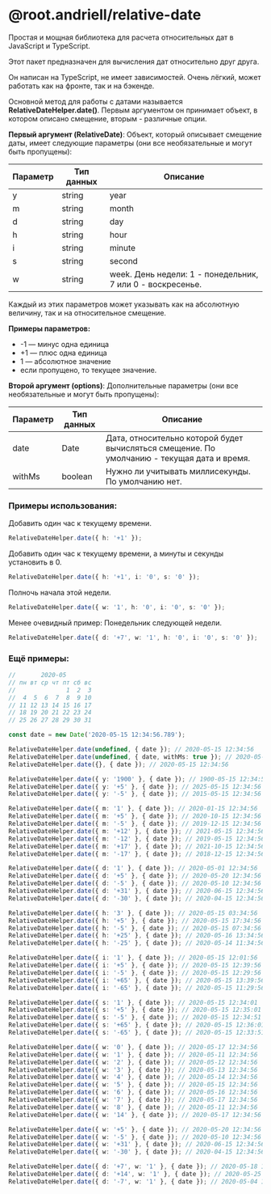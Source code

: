 # @root.andriell/relative-date

Простая и мощная библиотека для расчета относительных дат в JavaScript и TypeScript.

Этот пакет предназначен для вычисления дат относительно друг друга.

Он написан на TypeScript, не имеет зависимостей. Очень лёгкий, может работать как на фронте, так и на бэкенде.

Основной метод для работы с датами называется **RelativeDateHelper.date()**. Первым аргументом он принимает объект, в котором описано смещение, вторым - различные опции.

**Первый аргумент (RelativeDate)**: Объект, который описывает смещение даты, имеет следующие параметры (они все необязательные и могут быть пропущены):

| Параметр | Тип данных | Описание                                                   |
|----------|------------|------------------------------------------------------------|
| y        | string     | year                                                       |
| m        | string     | month                                                      |
| d        | string     | day                                                        |
| h        | string     | hour                                                       |
| i        | string     | minute                                                     |
| s        | string     | second                                                     |
| w        | string     | week. День недели: 1 - понедельник, 7 или 0 - воскресенье. |

Каждый из этих параметров может указывать как на абсолютную величину, так и на относительное смещение.

**Примеры параметров:**

- -1 — минус одна единица
- +1 — плюс одна единица
- 1 — абсолютное значение
- если пропущено, то текущее значение.

**Второй аргумент (options)**: Дополнительные параметры (они все необязательные и могут быть пропущены):


| Параметр | Тип данных | Описание                                                                                    |
|----------|------------|---------------------------------------------------------------------------------------------|
| date     | Date       | Дата, относительно которой будет вычисляться смещение. По умолчанию - текущая дата и время. |
| withMs   | boolean    | Нужно ли учитывать миллисекунды. По умолчанию нет.                                          |


### Примеры использования:

Добавить один час к текущему времени.

```typescript
RelativeDateHelper.date({ h: '+1' });
```

Добавить один час к текущему времени, а минуты и секунды установить в 0.

```typescript
RelativeDateHelper.date({ h: '+1', i: '0', s: '0' });
```

Полночь начала этой недели.

```typescript
RelativeDateHelper.date({ w: '1', h: '0', i: '0', s: '0' });
```

Менее очевидный пример: Понедельник следующей недели.

```typescript
RelativeDateHelper.date({ d: '+7', w: '1', h: '0', i: '0', s: '0' });
```

### Ещё примеры:


```typescript
//       2020-05
// пн вт ср чт пт сб вс
//              1  2  3
//  4  5  6  7  8  9 10
// 11 12 13 14 15 16 17
// 18 19 20 21 22 23 24
// 25 26 27 28 29 30 31

const date = new Date('2020-05-15 12:34:56.789');

RelativeDateHelper.date(undefined, { date }); // 2020-05-15 12:34:56
RelativeDateHelper.date(undefined, { date, withMs: true }); // 2020-05-15 12:34:56.789
RelativeDateHelper.date({}, { date }); // 2020-05-15 12:34:56

RelativeDateHelper.date({ y: '1900' }, { date }); // 1900-05-15 12:34:56
RelativeDateHelper.date({ y: '+5' }, { date }); // 2025-05-15 12:34:56
RelativeDateHelper.date({ y: '-5' }, { date }); // 2015-05-15 12:34:56

RelativeDateHelper.date({ m: '1' }, { date }); // 2020-01-15 12:34:56
RelativeDateHelper.date({ m: '+5' }, { date }); // 2020-10-15 12:34:56
RelativeDateHelper.date({ m: '-5' }, { date }); // 2019-12-15 12:34:56
RelativeDateHelper.date({ m: '+12' }, { date }); // 2021-05-15 12:34:56
RelativeDateHelper.date({ m: '-12' }, { date }); // 2019-05-15 12:34:56
RelativeDateHelper.date({ m: '+17' }, { date }); // 2021-10-15 12:34:56
RelativeDateHelper.date({ m: '-17' }, { date }); // 2018-12-15 12:34:56

RelativeDateHelper.date({ d: '1' }, { date }); // 2020-05-01 12:34:56
RelativeDateHelper.date({ d: '+5' }, { date }); // 2020-05-20 12:34:56
RelativeDateHelper.date({ d: '-5' }, { date }); // 2020-05-10 12:34:56
RelativeDateHelper.date({ d: '+31' }, { date }); // 2020-06-15 12:34:56
RelativeDateHelper.date({ d: '-30' }, { date }); // 2020-04-15 12:34:56

RelativeDateHelper.date({ h: '3' }, { date }); // 2020-05-15 03:34:56
RelativeDateHelper.date({ h: '+5' }, { date }); // 2020-05-15 17:34:56
RelativeDateHelper.date({ h: '-5' }, { date }); // 2020-05-15 07:34:56
RelativeDateHelper.date({ h: '+25' }, { date }); // 2020-05-16 13:34:56
RelativeDateHelper.date({ h: '-25' }, { date }); // 2020-05-14 11:34:56

RelativeDateHelper.date({ i: '1' }, { date }); // 2020-05-15 12:01:56
RelativeDateHelper.date({ i: '+5' }, { date }); // 2020-05-15 12:39:56
RelativeDateHelper.date({ i: '-5' }, { date }); // 2020-05-15 12:29:56
RelativeDateHelper.date({ i: '+65' }, { date }); // 2020-05-15 13:39:56
RelativeDateHelper.date({ i: '-65' }, { date }); // 2020-05-15 11:29:56

RelativeDateHelper.date({ s: '1' }, { date }); // 2020-05-15 12:34:01
RelativeDateHelper.date({ s: '+5' }, { date }); // 2020-05-15 12:35:01
RelativeDateHelper.date({ s: '-5' }, { date }); // 2020-05-15 12:34:51
RelativeDateHelper.date({ s: '+65' }, { date }); // 2020-05-15 12:36:01
RelativeDateHelper.date({ s: '-65' }, { date }); // 2020-05-15 12:33:51

RelativeDateHelper.date({ w: '0' }, { date }); // 2020-05-17 12:34:56
RelativeDateHelper.date({ w: '1' }, { date }); // 2020-05-11 12:34:56
RelativeDateHelper.date({ w: '2' }, { date }); // 2020-05-12 12:34:56
RelativeDateHelper.date({ w: '3' }, { date }); // 2020-05-13 12:34:56
RelativeDateHelper.date({ w: '4' }, { date }); // 2020-05-14 12:34:56
RelativeDateHelper.date({ w: '5' }, { date }); // 2020-05-15 12:34:56
RelativeDateHelper.date({ w: '6' }, { date }); // 2020-05-16 12:34:56
RelativeDateHelper.date({ w: '7' }, { date }); // 2020-05-17 12:34:56
RelativeDateHelper.date({ w: '8' }, { date }); // 2020-05-11 12:34:56
RelativeDateHelper.date({ w: '14' }, { date }); // 2020-05-17 12:34:56

RelativeDateHelper.date({ w: '+5' }, { date }); // 2020-05-20 12:34:56
RelativeDateHelper.date({ w: '-5' }, { date }); // 2020-05-10 12:34:56
RelativeDateHelper.date({ w: '+31' }, { date }); // 2020-06-15 12:34:56
RelativeDateHelper.date({ w: '-30' }, { date }); // 2020-04-15 12:34:56

RelativeDateHelper.date({ d: '+7', w: '1' }, { date }); // 2020-05-18 12:34:56
RelativeDateHelper.date({ d: '+14', w: '1' }, { date }); // 2020-05-25 12:34:56
RelativeDateHelper.date({ d: '-7', w: '1' }, { date }); // 2020-05-04 12:34:56
```
